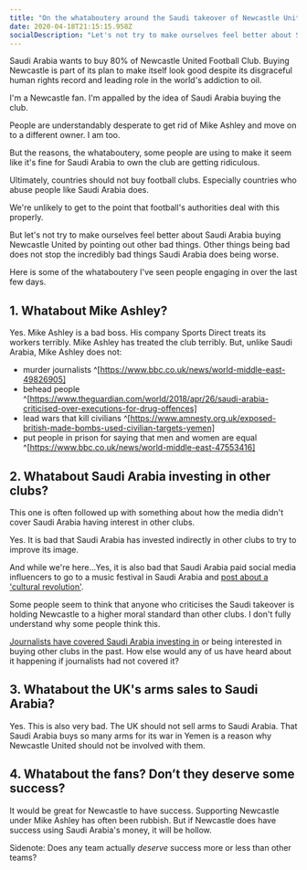 ```yaml
---
title: "On the whataboutery around the Saudi takeover of Newcastle United"
date: 2020-04-18T21:15:15.958Z
socialDescription: "Let's not try to make ourselves feel better about Saudi Arabia buying Newcastle United by pointing out other bad things."
---
```

Saudi Arabia wants to buy 80% of Newcastle United Football Club. Buying Newcastle is part of its plan to make itself look good despite its disgraceful human rights record and leading role in the world's addiction to oil.

I'm a Newcastle fan. I'm appalled by the idea of Saudi Arabia buying the club.

People are understandably desperate to get rid of Mike Ashley and move on to a different owner. I am too.

But the reasons, the whataboutery, some people are using to make it seem like it's fine for Saudi Arabia to own the club are getting ridiculous.

Ultimately, countries should not buy football clubs. Especially countries who abuse people like Saudi Arabia does.

We're unlikely to get to the point that football's authorities deal with this properly.

But let's not try to make ourselves feel better about Saudi Arabia buying Newcastle United by pointing out other bad things. Other things being bad does not stop the incredibly bad things Saudi Arabia does being worse.

Here is some of the whataboutery I've seen people engaging in over the last few days.

## 1. Whatabout Mike Ashley?

Yes. Mike Ashley is a bad boss. His company Sports Direct treats its workers terribly. Mike Ashley has treated the club terribly. But, unlike Saudi Arabia, Mike Ashley does not:

* murder journalists ^[https://www.bbc.co.uk/news/world-middle-east-49826905]
* behead people ^[https://www.theguardian.com/world/2018/apr/26/saudi-arabia-criticised-over-executions-for-drug-offences]
* lead wars that kill civilians ^[https://www.amnesty.org.uk/exposed-british-made-bombs-used-civilian-targets-yemen]
* put people in prison for saying that men and women are equal ^[https://www.bbc.co.uk/news/world-middle-east-47553416]

## 2. Whatabout Saudi Arabia investing in other clubs?

This one is often followed up with something about how the media didn't cover Saudi Arabia having interest in other clubs.

Yes. It is bad that Saudi Arabia has invested indirectly in other clubs to try to improve its image.

And while we're here…Yes, it is also bad that Saudi Arabia paid social media influencers to go to a music festival in Saudi Arabia and [post about a 'cultural revolution'](https://www.theguardian.com/world/2019/dec/23/shameless-influencers-face-backlash-for-promoting-saudi-arabia-music-festival).

Some people seem to think that anyone who criticises the Saudi takeover is holding Newcastle to a higher moral standard than other clubs. I don't fully understand why some people think this.

[Journalists have covered Saudi Arabia investing in](https://www.theguardian.com/football/2019/feb/15/sportswashing-europes-biggest-clubs-champions-league-owners-sponsors-uefa) or being interested in buying other clubs in the past. How else would any of us have heard about it happening if journalists had not covered it?

## 3. Whatabout the UK's arms sales to Saudi Arabia?

Yes. This is also very bad. The UK should not sell arms to Saudi Arabia. That Saudi Arabia buys so many arms for its war in Yemen is a reason why Newcastle United should not be involved with them.

## 4. Whatabout the fans? Don’t they deserve some success?

It would be great for Newcastle to have success. Supporting Newcastle under Mike Ashley has often been rubbish. But if Newcastle does have success using Saudi Arabia's money, it will be hollow.

Sidenote: Does any team actually *deserve* success more or less than other teams?
